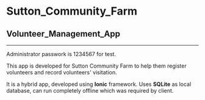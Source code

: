 # Sutton_Community_Farm
## Volunteer_Management_App
---
Administrator passwork is 1234567 for test.

This app is developed for Sutton Community Farm to help them register volunteers and record volunteers' visitation.

It is a hybrid app, developed using **Ionic** framework.
Uses **SQLite** as local database, can run completely offline which was required by client.
